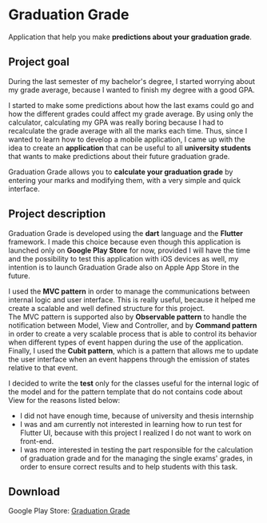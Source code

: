# Graduation Grade

Application that help you make **predictions about your graduation grade**.

## Project goal

During the last semester of my bachelor's degree, I started worrying about my grade average, because I wanted to finish my degree with a good GPA.

I started to make some predictions about how the last exams could go and how the different grades could affect my grade average. By using only the calculator, calculating my GPA was really boring because I had to recalculate the grade average with all the marks each time. Thus, since I wanted to learn how to develop a
mobile application, I came up with the idea to create an **application** that can be useful to all 
**university students** that wants to make predictions about their future graduation grade.

Graduation Grade allows you to **calculate your graduation grade** by entering your marks and
modifying them, with a very simple and quick interface.

## Project description

Graduation Grade is developed using the **dart** language and the **Flutter** framework. I made this choice because even though this application is launched only on **Google Play Store** for now, provided I will have the time and the possibility to test this application with iOS devices as well, my intention is to
launch Graduation Grade also on Apple App Store in the future.

I used the **MVC pattern** in order to manage the communications between internal logic and user 
interface. This is really useful, because it helped me create a scalable and well defined
structure for this  project.<br />
The MVC pattern is supported also by **Observable pattern** to handle the notification between 
Model, View and Controller, and by **Command pattern** in order to create a very scalable process 
that is able to control its behavior when different types of event happen during the use of the
application.<br />
Finally, I used the **Cubit pattern**, which is a pattern that allows me to update the user
interface when an event happens through the emission of states relative to that event.

I decided to write the **test** only for the classes useful for the internal logic of the model and
for the pattern template that do not contains code about View for the reasons listed below:
- I did not have enough time, because of university and thesis internship
- I was and am currently not interested in learning how to run test for Flutter UI, because with this project I realized I do not want to work on front-end.
- I was more interested in testing the part responsible for the calculation of graduation grade and for the managing the single exams' grades, in order to ensure correct results and to help students with this task.
  
## Download
Google Play Store: [Graduation Grade](https://pages.github.com/)
